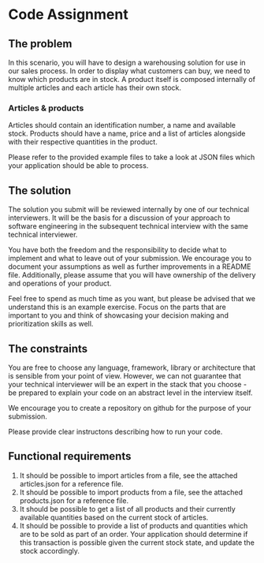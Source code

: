 # Code Assignment

## The problem

In this scenario, you will have to design a warehousing solution for use in our sales process. In order to display what customers can buy, we need to know which products are in stock. A product itself is composed internally of multiple articles and each article has their own stock. 

### Articles & products
Articles should contain an identification number, a name and available stock.
Products should have a name, price and a list of articles alongside with their respective quantities in the product.

Please refer to the provided example files to take a look at JSON files which your application should be able to process.

## The solution

The solution you submit will be reviewed internally by one of our technical interviewers. It will be the basis for a discussion of your approach to software engineering in the subsequent technical interview with the same technical interviewer.

You have both the freedom and the responsibility to decide what to implement and what to leave out of your submission. We encourage you to document your assumptions as well as further improvements in a README file. Additionally, please assume that you will have ownership of the delivery and operations of your product.

Feel free to spend as much time as you want, but please be advised that we understand this is an example exercise. Focus on the parts that are important to you and think of showcasing your decision making and prioritization skills as well.

## The constraints

You are free to choose any language, framework, library or architecture that is sensible from your point of view. However, we can not guarantee that your technical interviewer will be an expert in the stack that you choose - be prepared to explain your code on an abstract level in the interview itself.

We encourage you to create a repository on github for the purpose of your submission.

Please provide clear instructons describing how to run your code.

## Functional requirements

1. It should be possible to import articles from a file, see the attached articles.json for a reference file.
2. It should be possible to import products from a file, see the attached products.json for a reference file.
3. It should be possible to get a list of all products and their currently available quantities based on the current stock of articles.
4. It should be possible to provide a list of products and quantities which are to be sold as part of an order. Your application should determine if this transaction is possible given the current stock state, and update the stock accordingly.